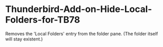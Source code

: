 # Thunderbird-Add-on-Hide-Local-Folders-for-TB78

Removes the 'Local Folders' entry from the folder pane. (The folder itself will stay existent.) 
